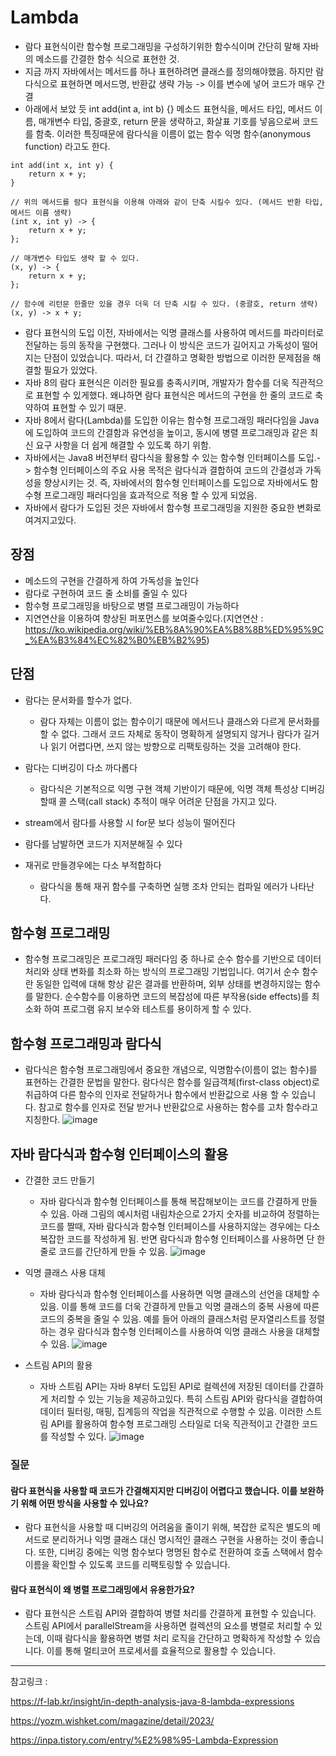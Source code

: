 # Lambda 
- 람다 표현식이란 함수형 프로그래밍을 구성하기위한 함수식이며 간단히 말해 자바의 메소드를 간결한 함수 식으로 표현한 것.
- 지금 까지 자바에서는 메서드를 하나 표현하려면 클래스를 정의해야했음. 하지만 람다식으로 표현하면 메서드명, 반환값 생략 가능 -> 이를 변수에 넣어 코드가 매우 간결
- 아래에서 보았 듯 int add(int a, int b) {} 메소드 표현식을, 메서드 타입, 메서드 이름, 매개변수 타입, 중괄호, return 문을 생략하고, 화살표 기호를 넣음으로써 코드를 함축. 이러한 특징때문에 람다식을 이름이 없는 함수 익명 함수(anonymous function) 라고도 한다.
```
int add(int x, int y) {
    return x + y;
}

// 위의 메서드를 람다 표현식을 이용해 아래와 같이 단축 시킬수 있다. (메서드 반환 타입, 메서드 이름 생략)
(int x, int y) -> {
	return x + y;
};

// 매개변수 타입도 생략 할 수 있다.
(x, y) -> {
	return x + y;
};

// 함수에 리턴문 한줄만 있을 경우 더욱 더 단축 시킬 수 있다. (중괄호, return 생략)
(x, y) -> x + y;
```

- 람다 표현식의 도입 이전, 자바에서는 익명 클래스를 사용하여 메서드를 파라미터로 전달하는 등의 동작을 구현했다. 그러나 이 방식은 코드가 길어지고 가독성이 떨어지는 단점이 있었습니다. 따라서, 더 간결하고 명확한 방법으로 이러한 문제점을 해결할 필요가 있었다.
- 자바 8의 람다 표현식은 이러한 필요를 충족시키며, 개발자가 함수를 더욱 직관적으로 표현할 수 있게했다. 왜냐하면 람다 표현식은 메서드의 구현을 한 줄의 코드로 축약하여 표현할 수 있기 때문.
- 자바 8에서 람다(Lambda)를 도입한 이유는 함수형 프로그래밍 패러다임을 Java에 도입하여 코드의 간결함과 유연성을 높이고, 동시에 병렬 프로그래밍과 같은 최신 요구 사항을 더 쉽게 해결할 수 있도록 하기 위함.
- 자바에서는 Java8 버전부터 람다식을 활용할 수 있는 함수형 인터페이스를 도입.-> 함수형 인터페이스의 주요 사용 목적은 람다식과 결합하여 코드의 간결성과 가독성을 향상시키는 것. 즉, 자바에서의 함수형 인터페이스를 도입으로 자바에서도 함수형 프로그래밍 패러다임을 효과적으로 적용 할 수 있게 되었음.
- 자바에서 람다가 도입된 것은 자바에서 함수형 프로그래밍을 지원한 중요한 변화로 여겨지고있다. 


## 장점
- 메소드의 구현을 간결하게 하여 가독성을 높인다
- 람다로 구현하여 코드 줄 소비를 줄일 수 있다
- 함수형 프로그래밍을 바탕으로 병렬 프로그래밍이 가능하다
- 지연연산을 이용하여 향상된 퍼포먼스를 보여줄수있다.(지연연산 : https://ko.wikipedia.org/wiki/%EB%8A%90%EA%B8%8B%ED%95%9C_%EA%B3%84%EC%82%B0%EB%B2%95)

## 단점
- 람다는 문서화를 할수가 없다. 
    - 람다 자체는 이름이 없는 함수이기 때문에 메서드나 클래스와 다르게 문서화를 할 수 없다. 그래서 코드 자체로 동작이 명확하게 설명되지 않거나 람다가 길거나 읽기 어렵다면, 쓰지 않는 방향으로 리팩토링하는 것을 고려해야 한다. 
- 람다는 디버깅이 다소 까다롭다
    - 람다식은 기본적으로 익명 구현 객체 기반이기 때문에, 익명 객체 특성상 디버깅 할때 콜 스택(call stack) 추적이 매우 어려운 단점을 가지고 있다.

- stream에서 람다를 사용할 시 for문 보다 성능이 떨어진다
- 람다를 남발하면 코드가 지저분해질 수 있다
-  재귀로 만들경우에는 다소 부적합하다
    - 람다식을 통해 재귀 함수를 구축하면 실행 조차 안되는 컴파일 에러가 나타난다. 

## 함수형 프로그래밍
- 함수형 프로그래밍은 프로그래밍 패러다임 중 하나로 순수 함수를 기반으로 데이터 처리와 상태 변화를 최소화 하는 방식의 프로그래밍 기법입니다. 여기서 순수 함수란 동일한 입력에 대해 항상 같은 결과를 반환하며, 외부 상태를 변경하지않는 함수를 말한다. 순수함수를 이용하면 코드의 복잡성에 따른 부작용(side effects)를 최소화 하여 프로그램 유지 보수와 테스트를 용이하게 할 수 있다.


## 함수형 프로그래밍과 람다식
- 람다식은 함수형 프로그래밍에서 중요한 개념으로, 익명함수(이름이 없는 함수)를 표현하는 간결한 문법을 말한다. 람다식은 함수를 일급객체(first-class object)로 취급하여 다른 함수의 인자로 전달하거나 함수에서 반환값으로 사용 할 수 있습니다. 참고로 함수를 인자로 전달 받거나 반환값으로 사용하는 함수를 고차 함수라고 지칭한다.
![image](https://github.com/user-attachments/assets/42bf06d7-8b84-4311-8f62-3421462ddadd)

## 자바 람다식과 함수형 인터페이스의 활용
- 간결한 코드 만들기 
    - 자바 람다식과 함수형 인터페이스를 통해 복잡해보이는 코드를 간결하게 만들 수 있음. 아래 그림의 예시처럼 내림차순으로 2가지 숫자를 비교하여 정렬하는 코드를 짤때, 자바 람다식과 함수형 인터페이스를 사용하지않는 경우에는 다소 복잡한 코드를 작성하게 됨. 반면 람다식과 함수형 인터페이스를 사용하면 단 한줄로 코드를 간단하게 만들 수 있음.
    ![image](https://github.com/user-attachments/assets/5967fe08-9ef4-4960-98bc-e0e201304e3e)

- 익명 클래스 사용 대체 
    - 자바 람다식과 함수형 인터페이스를 사용하면 익명 클래스의 선언을 대체할 수 있음. 이를 통해 코드를 더욱 간결하게 만들고 익명 클래스의 중복 사용에 따른 코드의 중복을 줄일 수 있음. 예를 들어 아래의 클래스처럼 문자열리스트를 정렬하는 경우 람다식과 함수형 인터페이스를 사용하여 익명 클래스 사용을 대체할 수 있음.
    ![image](https://github.com/user-attachments/assets/6afaba0d-dbb7-4275-882a-a4fdc902c929)

- 스트림 API의 활용
    - 자바 스트림 API는 자바 8부터 도입된 API로 컬렉션에 저장된 데이터를 간결하게 처리할 수 있는 기능을 제공하고있다. 특히 스트림 API와 람다식을 결합하여 데이터 필터링, 매핑, 집계등의 작업을 직관적으로 수행할 수 있음. 이러한 스트림 API를 활용하여 함수형 프로그래밍 스타일로 더욱 직관적이고 간결한 코드를 작성할 수 있다.
    ![image](https://github.com/user-attachments/assets/478ef30d-fb98-4721-a07d-6ed7b0878e1d)


### 질문
#### 람다 표현식을 사용할 때 코드가 간결해지지만 디버깅이 어렵다고 했습니다. 이를 보완하기 위해 어떤 방식을 사용할 수 있나요?
- 람다 표현식을 사용할 때 디버깅의 어려움을 줄이기 위해, 복잡한 로직은 별도의 메서드로 분리하거나 익명 클래스 대신 명시적인 클래스 구현을 사용하는 것이 좋습니다. 또한, 디버깅 중에는 익명 함수보다 명명된 함수로 전환하여 호출 스택에서 함수 이름을 확인할 수 있도록 코드를 리팩토링할 수 있습니다.

#### 람다 표현식이 왜 병렬 프로그래밍에서 유용한가요?
- 람다 표현식은 스트림 API와 결합하여 병렬 처리를 간결하게 표현할 수 있습니다. 스트림 API에서 parallelStream을 사용하면 컬렉션의 요소를 병렬로 처리할 수 있는데, 이때 람다식을 활용하면 병렬 처리 로직을 간단하고 명확하게 작성할 수 있습니다. 이를 통해 멀티코어 프로세서를 효율적으로 활용할 수 있습니다.

---
참고링크 :


https://f-lab.kr/insight/in-depth-analysis-java-8-lambda-expressions

https://yozm.wishket.com/magazine/detail/2023/

https://inpa.tistory.com/entry/%E2%98%95-Lambda-Expression